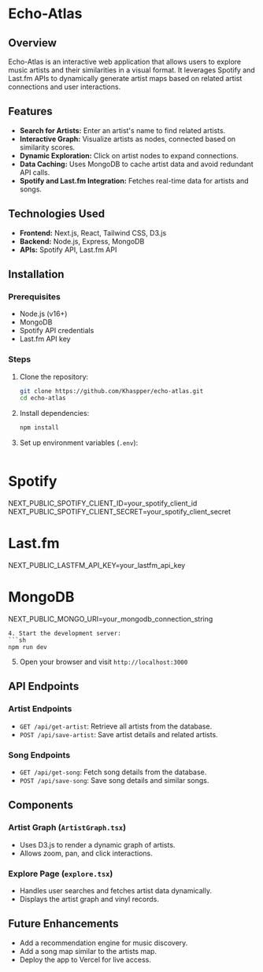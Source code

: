 # Echo-Atlas

## Overview
Echo-Atlas is an interactive web application that allows users to explore music artists and their similarities in a visual format. It leverages Spotify and Last.fm APIs to dynamically generate artist maps based on related artist connections and user interactions.

## Features
- **Search for Artists:** Enter an artist's name to find related artists.
- **Interactive Graph:** Visualize artists as nodes, connected based on similarity scores.
- **Dynamic Exploration:** Click on artist nodes to expand connections.
- **Data Caching:** Uses MongoDB to cache artist data and avoid redundant API calls.
- **Spotify and Last.fm Integration:** Fetches real-time data for artists and songs.

## Technologies Used
- **Frontend:** Next.js, React, Tailwind CSS, D3.js
- **Backend:** Node.js, Express, MongoDB
- **APIs:** Spotify API, Last.fm API

## Installation
### Prerequisites
- Node.js (v16+)
- MongoDB
- Spotify API credentials
- Last.fm API key

### Steps
1. Clone the repository:
   ```sh
   git clone https://github.com/Khaspper/echo-atlas.git
   cd echo-atlas
   ```
2. Install dependencies:
   ```sh
   npm install
   ```
3. Set up environment variables (`.env`):
   ```sh
  # Spotify
  NEXT_PUBLIC_SPOTIFY_CLIENT_ID=your_spotify_client_id
  NEXT_PUBLIC_SPOTIFY_CLIENT_SECRET=your_spotify_client_secret

  # Last.fm
  NEXT_PUBLIC_LASTFM_API_KEY=your_lastfm_api_key

  # MongoDB
  NEXT_PUBLIC_MONGO_URI=your_mongodb_connection_string
   ```
4. Start the development server:
   ```sh
   npm run dev
   ```
5. Open your browser and visit `http://localhost:3000`

## API Endpoints
### **Artist Endpoints**
- `GET /api/get-artist`: Retrieve all artists from the database.
- `POST /api/save-artist`: Save artist details and related artists.

### **Song Endpoints**
- `GET /api/get-song`: Fetch song details from the database.
- `POST /api/save-song`: Save song details and similar songs.

## Components
### **Artist Graph (`ArtistGraph.tsx`)**
- Uses D3.js to render a dynamic graph of artists.
- Allows zoom, pan, and click interactions.

### **Explore Page (`explore.tsx`)**
- Handles user searches and fetches artist data dynamically.
- Displays the artist graph and vinyl records.

## Future Enhancements
- Add a recommendation engine for music discovery.
- Add a song map similar to the artists map.
- Deploy the app to Vercel for live access.
